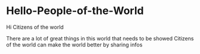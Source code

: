 # Hello-People-of-the-World

Hi Citizens of the world

There are a lot of great things in this world that needs to be showed
Citizens of the world can make the world better by sharing infos
